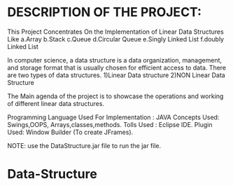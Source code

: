 <h1>DESCRIPTION OF THE PROJECT:</h1>
This Project Concentrates On the Implementation of Linear Data Structures Like
a.Array
b.Stack
c.Queue
d.Circular Queue
e.Singly Linked List
f.doubly Linked List

In computer science, a data structure is a data organization, management, and storage format
that is usually chosen for efficient access to data.
There are two types of data structures.
1)Linear Data structure
2)NON Linear Data Structure

The Main agenda of the project is to showcase the operations and working of
different linear data structures.

Programming Language Used For Implementation : JAVA
Concepts Used: Swings,OOPS, Arrays,classes,methods.
Tolls Used : Eclipse IDE.
Plugin Used: Window Builder (To create JFrames).

NOTE: use the DataStructure.jar file to run the jar file.


# Data-Structure
